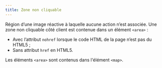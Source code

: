 ```yaml
---
title: Zone non cliquable
---
```


Région d’une image réactive à laquelle aucune action n’est associée. Une zone non cliquable côté client est contenue dans un élément `<area>` :

- Avec l’attribut `nohref` lorsque le code HTML de la page n’est pas du HTML5 ;
- Sans attribut `href` en HTML5.

Les éléments `<area>` sont contenus dans l'élément `<map>`.
